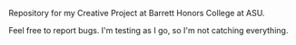 Repository for my Creative Project at Barrett Honors College at ASU.

Feel free to report bugs. I'm testing as I go, so I'm not catching everything.